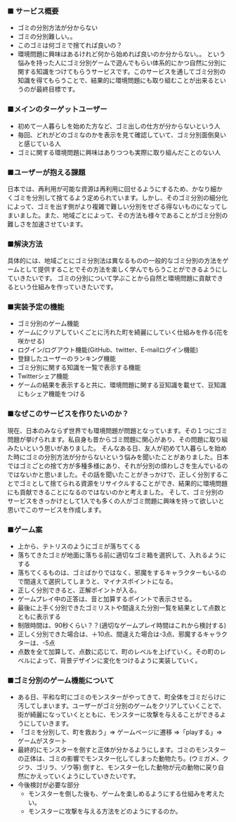 ### ■ サービス概要
- ゴミの分別方法が分からない
- ゴミの分別難しい。。
- このゴミは何ゴミで捨てれば良いの？
- 環境問題に興味はあるけれど何から始めれば良いのか分からない。。
という悩みを持った人にゴミ分別ゲームで遊んでもらい体系的にかつ自然に分別に関する知識をつけてもらうサービスです。このサービスを通してゴミ分別の知識を得てもらうことで、結果的に環境問題にも取り組むことが出来るというのが最終目標です。

### ■メインのターゲットユーザー
- 初めて一人暮らしを始めた方など、ゴミ出しの仕方が分からないという人
- 毎回、どれがどのゴミなのかを表示を見て確認していて、ゴミ分別面倒臭いと感じている人
- ゴミに関する環境問題に興味はありつつも実際に取り組んだことのない人


### ■ユーザーが抱える課題
日本では、再利用が可能な資源は再利用に回せるようにするため、かなり細かくゴミを分別して捨てるよう定められています。しかし、そのゴミ分別の細分化によって、ゴミを出す側がより複雑で難しい分別をせざる得ないものになってしまいました。また、地域ごとによって、その方法も様々であることがゴミ分別の難しさを加速させています。
　

### ■解決方法
具体的には、地域ごとにゴミ分別法は異なるものの一般的なゴミ分別の方法をゲームとして提供することでその方法を楽しく学んでもらうことができるようにしていきたいです。
ゴミの分別について学ぶことから自然と環境問題に貢献できるという仕組みを作っていきたいです。

### ■実装予定の機能
 - ゴミ分別のゲーム機能
 - ゲームにクリアしていくごとに汚れた町を綺麗にしていく仕組みを作る(花を咲かせる)
 - ログイン/ログアウト機能(GitHub、twitter、E-mailログイン機能)
 - 登録したユーザーのランキング機能
 - ゴミ分別に関する知識を一覧で表示する機能
 - Twitterシェア機能
 - ゲームの結果を表示すると共に、環境問題に関する豆知識を載せて、豆知識にもシェア機能をつける

### ■なぜこのサービスを作りたいのか？
現在、日本のみならず世界でも環境問題が問題となっています。その１つにゴミ問題が挙げられます。私自身も昔からゴミ問題に関心があり、その問題に取り組みたいという思いがありました。
そんなある日、友人が初めて1人暮らしを始めた時にゴミの分別方法が分からないという悩みを聞いたことがありました。日本ではゴミごとの捨て方が多種多様にあり、それが分別の煩わしさを生んでいるのではないかと思いました。その話を聞いたことがきっかけで、正しく分別することでゴミとして捨てられる資源をリサイクルすることができ、結果的に環境問題にも貢献できることになるのではないのかと考えました。
そして、ゴミ分別のサービスをきっかけとして1人でも多くの人がゴミ問題に興味を持って欲しいと思いでこのサービスを作成します。


### ■ゲーム案

- 上から、テトリスのようにゴミが落ちてくる
- 落ちてきたゴミが地面に落ちる前に適切なゴミ箱を選択して、入れるようにする
- 落ちてくるものは、ゴミばかりではなく、邪魔をするキャラクターもいるので間違えて選択してしまうと、マイナスポイントになる。
- 正しく分別できると、正解ポイントが入る。
- ゲームプレイ中の正答は、音と加算するポイントで表示させる。
- 最後に上手く分別できたゴミリストや間違えた分別一覧を結果として点数とともに表示する
- 制限時間は、90秒くらい？？(適切なゲームプレイ時間はこれから検討する)
- 正しく分別できた場合は、＋10点、間違えた場合は-3点、邪魔するキャラクターは、-5点
- 点数を全て加算して、点数に応じて、町のレベルを上げていく。その町のレベルによって、背景デザインに変化をつけるように実装していく。


### ■ゴミ分別のゲーム機能について

- ある日、平和な町にゴミのモンスターがやってきて、町全体をゴミだらけに汚してしまいます。ユーザーがゴミ分別のゲームをクリアしていくことで、街が綺麗になっていくとともに、モンスターに攻撃を与えることができるようにしていきます。
- 「ゴミを分別して、町を救おう」⇒ ゲームページに遷移 ⇒「playする」⇒ ゲームがスタート
- 最終的にモンスターを倒すと正体が分かるようにします。ゴミのモンスターの正体は、ゴミの影響でモンスター化してしまった動物たち。(ウミガメ、クジラ、ゴリラ、ゾウ等)
倒すと、モンスター化した動物が元の動物に戻り自然にかえっていくようにしていきたいです。
- 今後検討が必要な部分
    - モンスターを倒した後も、ゲームを楽しめるようにする仕組みを考えたい。
    - モンスターに攻撃を与える方法をどのようにするのか。


